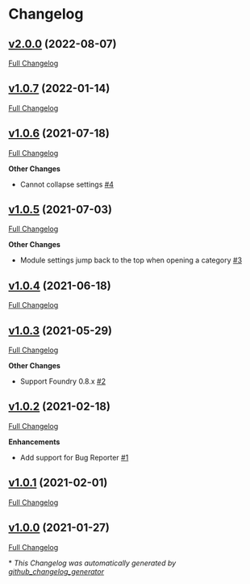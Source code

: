 # Changelog

## [v2.0.0](https://github.com/illandril/FoundryVTT-tidy-module-settings/tree/v2.0.0) (2022-08-07)

[Full Changelog](https://github.com/illandril/FoundryVTT-tidy-module-settings/compare/v1.0.7...v2.0.0)

## [v1.0.7](https://github.com/illandril/FoundryVTT-tidy-module-settings/tree/v1.0.7) (2022-01-14)

[Full Changelog](https://github.com/illandril/FoundryVTT-tidy-module-settings/compare/v1.0.6...v1.0.7)

## [v1.0.6](https://github.com/illandril/FoundryVTT-tidy-module-settings/tree/v1.0.6) (2021-07-18)

[Full Changelog](https://github.com/illandril/FoundryVTT-tidy-module-settings/compare/v1.0.5...v1.0.6)

**Other&nbsp;Changes**

- Cannot collapse settings [\#4](https://github.com/illandril/FoundryVTT-tidy-module-settings/issues/4)

## [v1.0.5](https://github.com/illandril/FoundryVTT-tidy-module-settings/tree/v1.0.5) (2021-07-03)

[Full Changelog](https://github.com/illandril/FoundryVTT-tidy-module-settings/compare/v1.0.4...v1.0.5)

**Other&nbsp;Changes**

- Module settings jump back to the top when opening a category [\#3](https://github.com/illandril/FoundryVTT-tidy-module-settings/issues/3)

## [v1.0.4](https://github.com/illandril/FoundryVTT-tidy-module-settings/tree/v1.0.4) (2021-06-18)

[Full Changelog](https://github.com/illandril/FoundryVTT-tidy-module-settings/compare/v1.0.3...v1.0.4)

## [v1.0.3](https://github.com/illandril/FoundryVTT-tidy-module-settings/tree/v1.0.3) (2021-05-29)

[Full Changelog](https://github.com/illandril/FoundryVTT-tidy-module-settings/compare/v1.0.2...v1.0.3)

**Other&nbsp;Changes**

- Support Foundry 0.8.x [\#2](https://github.com/illandril/FoundryVTT-tidy-module-settings/issues/2)

## [v1.0.2](https://github.com/illandril/FoundryVTT-tidy-module-settings/tree/v1.0.2) (2021-02-18)

[Full Changelog](https://github.com/illandril/FoundryVTT-tidy-module-settings/compare/v1.0.1...v1.0.2)

**Enhancements**

- Add support for Bug Reporter [\#1](https://github.com/illandril/FoundryVTT-tidy-module-settings/issues/1)

## [v1.0.1](https://github.com/illandril/FoundryVTT-tidy-module-settings/tree/v1.0.1) (2021-02-01)

[Full Changelog](https://github.com/illandril/FoundryVTT-tidy-module-settings/compare/v1.0.0...v1.0.1)

## [v1.0.0](https://github.com/illandril/FoundryVTT-tidy-module-settings/tree/v1.0.0) (2021-01-27)

[Full Changelog](https://github.com/illandril/FoundryVTT-tidy-module-settings/compare/c36fce32ad09152e2c44772bd78e0cebd5efad17...v1.0.0)



\* *This Changelog was automatically generated by [github_changelog_generator](https://github.com/github-changelog-generator/github-changelog-generator)*

